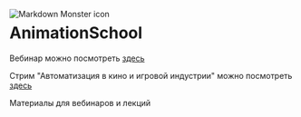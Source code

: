 
<img src="https://github.com/volodinroman/AnimationSchool/blob/master/webinar_2018Oct7/res/banner.jpg"
     alt="Markdown Monster icon"
     style="float: left; margin-right: 10px;" />
     
# AnimationSchool 

Вебинар можно посмотреть [здесь](https://www.youtube.com/watch?v=QFGVcfXZgyQ)

Стрим "Автоматизация в кино и игровой индустрии" можно посмотреть [здесь](https://www.youtube.com/watch?v=HkjuB2GV6oU)

Материалы для вебинаров и лекций


